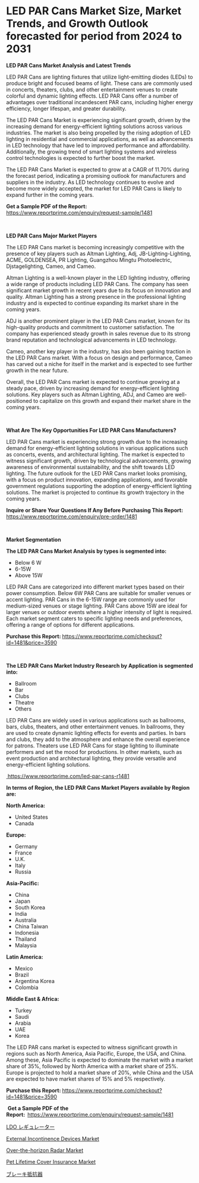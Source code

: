 <p><h1>LED PAR Cans Market Size, Market Trends, and Growth Outlook forecasted for period from 2024 to 2031</h1></p><p><strong>LED PAR Cans Market Analysis and Latest Trends</strong></p>
<p><p>LED PAR Cans are lighting fixtures that utilize light-emitting diodes (LEDs) to produce bright and focused beams of light. These cans are commonly used in concerts, theaters, clubs, and other entertainment venues to create colorful and dynamic lighting effects. LED PAR Cans offer a number of advantages over traditional incandescent PAR cans, including higher energy efficiency, longer lifespan, and greater durability.</p><p>The LED PAR Cans Market is experiencing significant growth, driven by the increasing demand for energy-efficient lighting solutions across various industries. The market is also being propelled by the rising adoption of LED lighting in residential and commercial applications, as well as advancements in LED technology that have led to improved performance and affordability. Additionally, the growing trend of smart lighting systems and wireless control technologies is expected to further boost the market.</p><p>The LED PAR Cans Market is expected to grow at a CAGR of 11.70% during the forecast period, indicating a promising outlook for manufacturers and suppliers in the industry. As LED technology continues to evolve and become more widely accepted, the market for LED PAR Cans is likely to expand further in the coming years.</p></p>
<p><strong>Get a Sample PDF of the Report:&nbsp;</strong> <a href="https://www.reportprime.com/enquiry/request-sample/1481">https://www.reportprime.com/enquiry/request-sample/1481</a></p>
<p>&nbsp;</p>
<p><strong>LED PAR Cans Major Market Players</strong></p>
<p><p>The LED PAR Cans market is becoming increasingly competitive with the presence of key players such as Altman Lighting, Adj, JB-Lighting-Lighting, ACME, GOLDENSEA, PR Lighting, Guangzhou Mingtu Photoelectric, Djstagelighting, Cameo, and Cameo.</p><p>Altman Lighting is a well-known player in the LED lighting industry, offering a wide range of products including LED PAR Cans. The company has seen significant market growth in recent years due to its focus on innovation and quality. Altman Lighting has a strong presence in the professional lighting industry and is expected to continue expanding its market share in the coming years.</p><p>ADJ is another prominent player in the LED PAR Cans market, known for its high-quality products and commitment to customer satisfaction. The company has experienced steady growth in sales revenue due to its strong brand reputation and technological advancements in LED technology.</p><p>Cameo, another key player in the industry, has also been gaining traction in the LED PAR Cans market. With a focus on design and performance, Cameo has carved out a niche for itself in the market and is expected to see further growth in the near future.</p><p>Overall, the LED PAR Cans market is expected to continue growing at a steady pace, driven by increasing demand for energy-efficient lighting solutions. Key players such as Altman Lighting, ADJ, and Cameo are well-positioned to capitalize on this growth and expand their market share in the coming years.</p></p>
<p>&nbsp;</p>
<p><strong>What Are The Key Opportunities For LED PAR Cans Manufacturers?</strong></p>
<p><p>LED PAR Cans market is experiencing strong growth due to the increasing demand for energy-efficient lighting solutions in various applications such as concerts, events, and architectural lighting. The market is expected to witness significant growth, driven by technological advancements, growing awareness of environmental sustainability, and the shift towards LED lighting. The future outlook for the LED PAR Cans market looks promising, with a focus on product innovation, expanding applications, and favorable government regulations supporting the adoption of energy-efficient lighting solutions. The market is projected to continue its growth trajectory in the coming years.</p></p>
<p><strong>Inquire or Share Your Questions If Any Before Purchasing This Report:</strong> <a href="https://www.reportprime.com/enquiry/pre-order/1481">https://www.reportprime.com/enquiry/pre-order/1481</a></p>
<p>&nbsp;</p>
<p><strong>Market Segmentation</strong></p>
<p><strong>The LED PAR Cans Market Analysis by types is segmented into:</strong></p>
<p><ul><li>Below 6 W</li><li>6-15W</li><li>Above 15W</li></ul></p>
<p><p>LED PAR Cans are categorized into different market types based on their power consumption. Below 6W PAR Cans are suitable for smaller venues or accent lighting. PAR Cans in the 6-15W range are commonly used for medium-sized venues or stage lighting. PAR Cans above 15W are ideal for larger venues or outdoor events where a higher intensity of light is required. Each market segment caters to specific lighting needs and preferences, offering a range of options for different applications.</p></p>
<p><strong>Purchase this Report:&nbsp;</strong><a href="https://www.reportprime.com/checkout?id=1481&price=3590">https://www.reportprime.com/checkout?id=1481&price=3590</a></p>
<p>&nbsp;</p>
<p><strong>The LED PAR Cans Market Industry Research by Application is segmented into:</strong></p>
<p><ul><li>Ballroom</li><li>Bar</li><li>Clubs</li><li>Theatre</li><li>Others</li></ul></p>
<p><p>LED PAR Cans are widely used in various applications such as ballrooms, bars, clubs, theaters, and other entertainment venues. In ballrooms, they are used to create dynamic lighting effects for events and parties. In bars and clubs, they add to the atmosphere and enhance the overall experience for patrons. Theaters use LED PAR Cans for stage lighting to illuminate performers and set the mood for productions. In other markets, such as event production and architectural lighting, they provide versatile and energy-efficient lighting solutions.</p></p>
<p><a href="https://www.reportprime.com/led-par-cans-r1481">&nbsp;https://www.reportprime.com/led-par-cans-r1481</a></p>
<p><strong>In terms of Region, the LED PAR Cans Market Players available by Region are:</strong></p>
<p>
    <p> <strong> North America: </strong>
        <ul>
            <li>United States</li>
            <li>Canada</li>
        </ul>
        </p> 
    <p> <strong> Europe: </strong>
        <ul>
            <li>Germany</li>
            <li>France</li>
            <li>U.K.</li>
            <li>Italy</li>
            <li>Russia</li>
        </ul>
        </p> 
    <p> <strong> Asia-Pacific: </strong>
        <ul>
            <li>China</li>
            <li>Japan</li>
            <li>South Korea</li>
            <li>India</li>
            <li>Australia</li>
            <li>China Taiwan</li>
            <li>Indonesia</li>
            <li>Thailand</li>
            <li>Malaysia</li>
        </ul>
        </p> 
    <p> <strong> Latin America: </strong>
        <ul>
            <li>Mexico</li>
            <li>Brazil</li>
            <li>Argentina Korea</li>
            <li>Colombia</li>
        </ul>
        </p> 
    <p> <strong> Middle East & Africa: </strong>
        <ul>
            <li>Turkey</li>
            <li>Saudi</li>
            <li>Arabia</li>
            <li>UAE</li>
            <li>Korea</li>
        </ul>
    </p>
    </p>
<p><p>The LED PAR cans market is expected to witness significant growth in regions such as North America, Asia Pacific, Europe, the USA, and China. Among these, Asia Pacific is expected to dominate the market with a market share of 35%, followed by North America with a market share of 25%. Europe is projected to hold a market share of 20%, while China and the USA are expected to have market shares of 15% and 5% respectively.</p></p>
<p><strong>Purchase this Report: </strong><a href="https://www.reportprime.com/checkout?id=1481&price=3590">https://www.reportprime.com/checkout?id=1481&price=3590</a></p>
<p>&nbsp;<strong>Get a Sample PDF of the Report:&nbsp;&nbsp;</strong><a href="https://www.reportprime.com/enquiry/request-sample/1481">https://www.reportprime.com/enquiry/request-sample/1481</a></p>
<p><strong></strong></p>
<p><p><a href="https://github.com/AbigaleHuel/Market-Research-Report-List-1/blob/main/393876515286.md">LDO レギュレーター</a></p><p><a href="https://issuu.com/reportprime-2/docs/external-incontinence-devices-market-size-2030.ppt">External Incontinence Devices Market</a></p><p><a href="https://medium.com/@raymiu201/over-the-horizon-radar-market-size-market-segmentation-market-trends-and-growth-analysis-forecast-a1d54a6de3d6">Over-the-horizon Radar Market</a></p><p><a href="https://issuu.com/reportprime-2/docs/pet-lifetime-cover-insurance-market-size-2030.pptx">Pet Lifetime Cover Insurance Market</a></p><p><a href="https://medium.com/@willismills2023/%E3%83%96%E3%83%AC%E3%83%BC%E3%82%AD%E6%8A%B5%E6%8A%97%E5%B8%82%E5%A0%B4%E3%82%B7%E3%82%A7%E3%82%A2-%E3%82%B5%E3%82%A4%E3%82%BA-%E3%83%88%E3%83%AC%E3%83%B3%E3%83%89-%E7%94%A3%E6%A5%AD%E5%88%86%E6%9E%90%E3%83%AC%E3%83%9D%E3%83%BC%E3%83%88-%E5%BF%9C%E7%94%A8%E5%88%A5-%E6%B5%B7%E9%81%8B-%E9%89%B1%E6%A5%AD-%E9%AB%98%E5%B1%8B%E5%86%85%E3%82%B9%E3%83%88%E3%83%AC%E3%83%BC%E3%82%B8-%E7%A8%AE%E9%A1%9E%E5%88%A5-230v-400v-%E3%81%8A%E3%82%88%E3%81%B32024%E5%B9%B4%E3%81%8B%E3%82%892031%E5%B9%B4%E3%81%BE%E3%81%A7%E3%81%AE%E4%BA%88%E6%B8%AC-b8152f109adb">ブレーキ抵抗器</a></p></p>